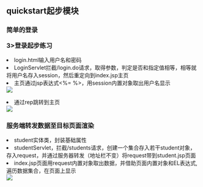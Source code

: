 <h2>quickstart起步模块

<h3>简单的登录

3>登录起步练习</h3>
    <li>login.html输入用户名和密码</li>
    <li>LoginServlet拦截/login.do请求，取得参数，判定是否和指定值相等，相等就将用户名存入session，然后重定向到index.jsp主页</li>
    <li>主页通过jsp表达式<%= %>，用session内置对象取出用户名显示</li>
   <img src="http://ww1.sinaimg.cn/large/006oHcnkgy1g7ez5nqo0yj308y039q2u.jpg"/>
   <li>通过rep跳转到主页</li>
       <img src="http://ww1.sinaimg.cn/large/006b3e0pgy1g7f1bwwfigj31hb0p9go2.jpg"/>
    <h3>服务端转发数据至目标页面渲染</h3>
    <li>student实体类，封装基础属性</li>
    <li>studentServlet，拦截/students请求，创建一个集合存入若干student对象，存入request，并通过服务器转发（地址栏不变）将request带到student.jsp页面</li>
    <li>index.jsp页面用request内置对象取出数据，并借助页面内置对象和EL表达式,遍历数据集合，在页面上显示</li>
<img src="http://ww1.sinaimg.cn/large/006b3e0pgy1g7f1bwwfigj31hb0p9go2.jpg"/>